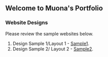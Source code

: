 ## Welcome to Muona's Portfolio

### Website Designs

Please review the sample websites below. 

1. Design Sample 1/Layout 1 - [Sample1](https://mgmals.github.io/MMParagon/layout1/demo-business-consulting-3.html).
2. Design Sample 2/ Layout 2 - [Sample2](https://mgmals.github.io/MMParagon/layout2/demo-business-consulting-3.html).



